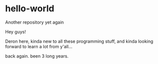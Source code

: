 # hello-world
Another repository yet again

Hey guys!

Deron here, kinda new to all these programming stuff, 
and kinda looking forward to learn a lot from y'all...

back again. been 3 long years.
